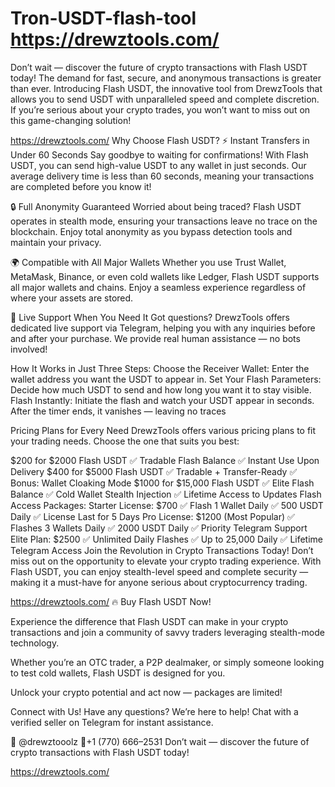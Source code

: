 # Tron-USDT-flash-tool https://drewztools.com/
Don’t wait — discover the future of crypto transactions with Flash USDT today!
The demand for fast, secure, and anonymous transactions is greater than ever. Introducing Flash USDT, the innovative tool from DrewzTools that allows you to send USDT with unparalleled speed and complete discretion. If you’re serious about your crypto trades, you won’t want to miss out on this game-changing solution!

https://drewztools.com/
Why Choose Flash USDT?
⚡ Instant Transfers in Under 60 Seconds
Say goodbye to waiting for confirmations! With Flash USDT, you can send high-value USDT to any wallet in just seconds. Our average delivery time is less than 60 seconds, meaning your transactions are completed before you know it!

🔒 Full Anonymity Guaranteed
Worried about being traced? Flash USDT operates in stealth mode, ensuring your transactions leave no trace on the blockchain. Enjoy total anonymity as you bypass detection tools and maintain your privacy.

🌍 Compatible with All Major Wallets
Whether you use Trust Wallet, MetaMask, Binance, or even cold wallets like Ledger, Flash USDT supports all major wallets and chains. Enjoy a seamless experience regardless of where your assets are stored.

💬 Live Support When You Need It
Got questions? DrewzTools offers dedicated live support via Telegram, helping you with any inquiries before and after your purchase. We provide real human assistance — no bots involved!

How It Works in Just Three Steps:
Choose the Receiver Wallet: Enter the wallet address you want the USDT to appear in.
Set Your Flash Parameters: Decide how much USDT to send and how long you want it to stay visible.
Flash Instantly: Initiate the flash and watch your USDT appear in seconds. After the timer ends, it vanishes — leaving no traces

Pricing Plans for Every Need
DrewzTools offers various pricing plans to fit your trading needs. Choose the one that suits you best:

$200 for $2000 Flash USDT
✅ Tradable Flash Balance
✅ Instant Use Upon Delivery
$400 for $5000 Flash USDT
✅ Tradable + Transfer-Ready
✅ Bonus: Wallet Cloaking Mode
$1000 for $15,000 Flash USDT
✅ Elite Flash Balance
✅ Cold Wallet Stealth Injection
✅ Lifetime Access to Updates
Flash Access Packages:
Starter License: $700
✅ Flash 1 Wallet Daily
✅ 500 USDT Daily
✅ License Last for 5 Days
Pro License: $1200 (Most Popular)
✅ Flashes 3 Wallets Daily
✅ 2000 USDT Daily
✅ Priority Telegram Support
Elite Plan: $2500
✅ Unlimited Daily Flashes
✅ Up to 25,000 Daily
✅ Lifetime Telegram Access
Join the Revolution in Crypto Transactions Today!
Don’t miss out on the opportunity to elevate your crypto trading experience. With Flash USDT, you can enjoy stealth-level speed and complete security — making it a must-have for anyone serious about cryptocurrency trading.

https://drewztools.com/
🔥 Buy Flash USDT Now!

Experience the difference that Flash USDT can make in your crypto transactions and join a community of savvy traders leveraging stealth-mode technology.

Whether you’re an OTC trader, a P2P dealmaker, or simply someone looking to test cold wallets, Flash USDT is designed for you.

Unlock your crypto potential and act now — packages are limited!

Connect with Us!
Have any questions? We’re here to help! Chat with a verified seller on Telegram for instant assistance.

💬 @drewztooolz
📲+1 (770) 666–2531
Don’t wait — discover the future of crypto transactions with Flash USDT today!

https://drewztools.com/
